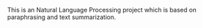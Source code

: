 This is an Natural Language Processing project which is based on paraphrasing and text summarization.
